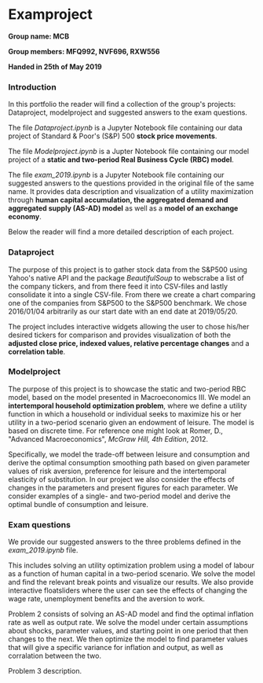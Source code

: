 # Examproject
**Group name: MCB** 

**Group members: MFQ992, NVF696, RXW556**

**Handed in 25th of May 2019** 

### Introduction 
In this portfolio the reader will find a collection of the group's projects: Dataproject, modelproject and suggested answers to the exam questions.

The file *Dataproject.ipynb* is a Jupyter Notebook file containing our data project of Standard & Poor's (S&P) 500 **stock price movements**.

The file *Modelproject.ipynb* is a Jupter Notebook file containing our model project of a **static and two-period Real Business Cycle (RBC) model**.

The file *exam_2019.ipynb* is a Jupyter Notebook file containing our suggested answers to the questions provided in the original file of the same name. It provides data description and visualization of a utility maximization through **human capital accumulation, the aggregated demand and aggregated supply (AS-AD) model** as well as a **model of an exchange economy**. 

Below the reader will find a more detailed description of each project.

### Dataproject

The purpose of this project is to gather stock data from the S&P500 using Yahoo's native API and the package *BeautifulSoup* to webscrabe a list of the company tickers, and from there feed it into CSV-files and lastly consolidate it into a single CSV-file. From there we create a chart comparing one of the companies from S&P500 to the S&P500 benchmark. We chose 2016/01/04 arbitrarily as our start date with an end date at 2019/05/20.

The project includes interactive widgets allowing the user to chose his/her desired tickers for comparison and provides visualization of both the **adjusted close price, indexed values, relative percentage changes** and a **correlation table**. 

###  Modelproject

The purpose of this project is to showcase the static and two-period RBC model, based on the model presented in Macroeconomics III. 
We model an **intertemporal household optimization problem**, where we define a utility function in which a household or individual seeks to maximize his or her utility in a two-period scenario given an endowment of leisure. The model is based on discrete time. For reference one might look at Romer, D., "Advanced Macroeconomics", *McGraw Hill, 4th Edition*, 2012.

Specifically, we model the trade-off between leisure and consumption and derive the optimal consumption smoothing path based on given parameter values of risk aversion, preference for leisure and the intertemporal elasticity of substitution. In our project we also consider the effects of changes in the parameters and present figures for each parameter. We consider examples of a single- and two-period model and derive the optimal bundle of consumption and leisure.

### Exam questions
We provide our suggested answers to the three problems defined in the *exam_2019.ipynb* file. 

This includes solving an utility optimization problem using a model of labour as a function of human capital in a two-period scenario. We solve the model and find the relevant break points and visualize our results. We also provide interactive floatsliders where the user can see the effects of changing the wage rate, unemployment benefits and the aversion to work.

Problem 2 consists of solving an AS-AD model and find the optimal inflation rate as well as output rate. We solve the model under certain assumptions about shocks, parameter values, and starting point in one period that then changes to the next. We then optimize the model to find parameter values that will give a specific variance for inflation and output, as well as corralation between the two. 


Problem 3 description. 
